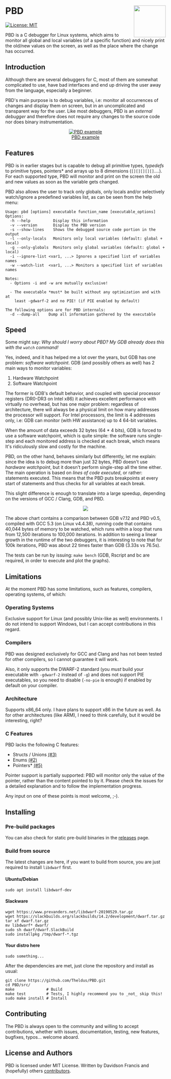 # PBD <img width="100" align="right" src="https://i.imgur.com/YOpi5Pu.png"/>
[![License: MIT](https://img.shields.io/badge/License-MIT-blue.svg)](https://opensource.org/licenses/MIT)

PBD is a C debugger for Linux systems, which aims to monitor all global and
local variables (of a specific function) and nicely print the old/new values on
the screen, as well as the place where the change has occurred.

## Introduction
Although there are several debuggers for C, most of them are somewhat complicated
to use, have bad interfaces and end up driving the user away from the language,
especially a beginner.

PBD's main purpose is to debug variables, i.e: monitor all occurrences of changes
and display them on screen, but in an uncomplicated and transparent way for the
user. Like most debuggers, PBD is an _external debugger_ and therefore does not
require any changes to the source code nor does binary instrumentation.

<p align="center">
<a href="https://asciinema.org/a/283214" target="_blank">
<img align="center" src="https://asciinema.org/a/283214.svg" alt="PBD example">
<br>
PBD example
</p>
</a>

## Features
PBD is in earlier stages but is capable to debug all primitive types, _typedefs_ to
primitive types, pointers* and arrays up to 8 dimensions (`[][][][][]`....). For each
supported type, PBD will monitor and print on the screen the old and new values as
soon as the variable gets changed.

PBD also allows the user to track only globals, only locals and/or selectively
watch/ignore a predefined variables list, as can be seen from the help menu:
```
Usage: pbd [options] executable function_name [executable_options]
Options:
  -h --help          Display this information
  -v --version       Display the PBD version
  -s --show-lines    Shows the debugged source code portion in the output
  -l --only-locals   Monitors only local variables (default: global + local)
  -g --only-globals  Monitors only global variables (default: global + local)
  -i --ignore-list <var1, ...> Ignores a specified list of variables names
  -w --watch-list  <var1, ...> Monitors a specified list of variables names

Notes:
  - Options -i and -w are mutually exclusive!

  - The executable *must* be built without any optimization and with at
    least -gdwarf-2 and no PIE! (if PIE enabled by default)

The following options are for PBD internals:
  -d --dump-all    Dump all information gathered by the executable
```

## Speed
Some might say: _Why should I worry about PBD? My GDB already does this with the `watch` command!_

Yes, indeed, and it has helped me a lot over the years, but GDB has one problem:
_software watchpoint_. GDB (and possibly others as well) has 2 main ways to monitor
variables:
1) Hardware Watchpoint
2) Software Watchpoint

The former is GDB's default behavior, and coupled with special processor registers
(DR0-DR3 on Intel x86) it achieves excellent performance with virtually no overhead,
but has one major problem:
regardless of architecture, there will always be a physical limit on how many addresses
the processor will support. For Intel processors, the limit is 4 addresses only, i.e:
GDB can monitor (with HW assistance) up to 4 64-bit variables.

When the amount of data exceeds 32 bytes (64 * 4 bits), GDB is forced to use a software
watchpoint, which is quite simple: the software runs single-step and each monitored
address is checked at each break, which means It's ridiculously slow and costly for the
machine.

PBD, on the other hand, behaves similarly but differently, let me explain: since the idea
is to debug more than just 32 bytes, PBD doesn't use _hardware watchpoint_, but it doesn't
perform single-step all the time either. The main operation is based on _lines of code
executed_, or rather: statements executed. This means that the PBD puts breakpoints at
every start of statements and thus checks for all variables at each break.

This slight difference is enough to translate into a large speedup, depending on the
versions of GCC / Clang, GDB, and PBD.
<p align="center"><img align="center" src="https://i.imgur.com/NZYnvPE.png"></p>

The above chart contains a comparison between GDB v7.12 and PBD v0.5, compiled with GCC 5.3
(on Linux v4.4.38), running code that contains 40,044 bytes of memory to be watched, which runs
within a loop that runs from 12,500 iterations to 100,000 iterations. In addition to seeing a
linear growth in the runtime of the two debuggers, it is interesting to note that for 100k
iterations, PBD was about 22 times faster than GDB (3.33s vs 76.5s).

The tests can be run by issuing: `make bench` (GDB, Rscript and bc are required, in order
to execute and plot the graphs).

## Limitations
At the moment PBD has some limitations, such as features, compilers, operating systems, of which:
### Operating Systems
Exclusive support for Linux (and possibly Unix-like as well) environments. I do not intend to
support Windows, but I can accept contributions  in this regard.

### Compilers
PBD was designed exclusively for GCC and Clang and has not been tested for other compilers, so
I cannot guarantee it will work.

Also, it only supports the DWARF-2 standard (you *must* build your executable with `-gdwarf-2`
instead of `-g`) and does not support PIE executables, so you need to disable (`-no-pie` is
enough) if enabled by default on your compiler.

### Architecture
Supports x86_64 only. I have plans to support x86 in the future as well. As for other architectures
(like ARM), I need to think carefully, but it would be interesting, right?

### C Features
PBD lacks the following C features:
- Structs / Unions [(#3)](https://github.com/Theldus/PBD/issues/3)
- Enums [(#2)](https://github.com/Theldus/PBD/issues/2)
- Pointers* [(#5)](https://github.com/Theldus/PBD/issues/5)

Pointer support is partially supported: PBD will monitor only the value of the pointer, rather
than the content pointed to by it. Please check the issues for a detailed explanation and to
follow the implementation progress.

Any input on one of these points is most welcome, ;-).

## Installing
### Pre-build packages
You can also check for static pre-build binaries in the
[releases](https://github.com/Theldus/PBD/releases) page.

### Build from source
The latest changes are here, if you want to build from source, you are just required to install
`libdwarf` first.
#### Ubuntu/Debian
`sudo apt install libdwarf-dev`
#### Slackware
```
wget https://www.prevanders.net/libdwarf-20190529.tar.gz
wget https://slackbuilds.org/slackbuilds/14.2/development/dwarf.tar.gz
tar xf dwarf.tar.gz
mv libdwarf* dwarf/
sudo sh dwarf/dwarf.SlackBuild
sudo installpkg /tmp/dwarf-*.tgz
```
#### Your distro here
`sudo something...`

After the dependencies are met, just clone the repository and install as usual:
```
git clone https://github.com/Theldus/PBD.git
cd PBD/src/
make              # Build
make test         # Tests, I highly recommend you to _not_ skip this!
sudo make install # Install
```

## Contributing
The PBD is always open to the community and willing to accept contributions, whether with issues,
documentation, testing, new features, bugfixes, typos... welcome aboard.

## License and Authors
PBD is licensed under MIT License. Written by Davidson Francis and (hopefully) others
[contributors](https://github.com/Theldus/PBD/graphs/contributors).
